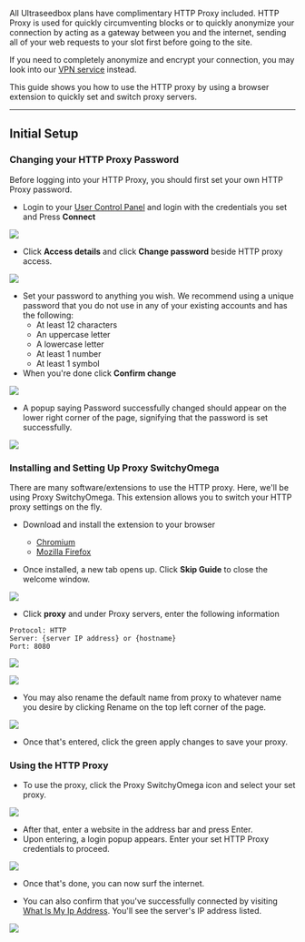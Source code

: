 All Ultraseedbox plans have complimentary HTTP Proxy included. HTTP Proxy is used for quickly circumventing blocks or to quickly anonymize your connection by acting as a gateway between you and the internet, sending all of your web requests to your slot first before going to the site.

If you need to completely anonymize and encrypt your connection, you may look into our [VPN service](https://docs.usbx.me/books/virtual-private-network-%28vpn%29) instead.

This guide shows you how to use the HTTP proxy by using a browser extension to quickly set and switch proxy servers.

***

## Initial Setup
### Changing your HTTP Proxy Password

Before logging into your HTTP Proxy, you should first set your own HTTP Proxy password.

* Login to your [User Control Panel](https://cp.ultraseedbox.com) and login with the credentials you set and Press **Connect**

![](https://docs.usbx.me/uploads/images/gallery/2020-05/image-1590934220094.png)

* Click **Access details** and click **Change password** beside HTTP proxy access.

![](https://docs.usbx.me/uploads/images/gallery/2020-05/image-1590934263366.png)

* Set your password to anything you wish. We recommend using a unique password that you do not use in any of your existing accounts and has the following:
  * At least 12 characters
  * An uppercase letter
  * A lowercase letter
  * At least 1 number
  * At least 1 symbol
* When you're done click **Confirm change**

![](https://docs.usbx.me/uploads/images/gallery/2020-05/image-1590936793865.png)

* A popup saying Password successfully changed should appear on the lower right corner of the page, signifying that the password is set successfully.

![](https://docs.usbx.me/uploads/images/gallery/2019-10/image2019-5-7_11-25-0%5B1%5D.png)

### Installing and Setting Up Proxy SwitchyOmega

There are many software/extensions to use the HTTP proxy. Here, we'll be using Proxy SwitchyOmega. This extension allows you to switch your HTTP proxy settings on the fly.

* Download and install the extension to your browser
  * [Chromium](https://chrome.google.com/webstore/detail/proxy-switchyomega/padekgcemlokbadohgkifijomclgjgif)
  * [Mozilla Firefox](https://addons.mozilla.org/en-US/firefox/addon/switchyomega/)

* Once installed, a new tab opens up. Click **Skip Guide** to close the welcome window.

![](https://docs.usbx.me/uploads/images/gallery/2020-05/image-1590937667305.png)

* Click **proxy** and under Proxy servers, enter the following information

```
Protocol: HTTP
Server: {server IP address} or {hostname}
Port: 8080
```

![](https://docs.usbx.me/uploads/images/gallery/2020-05/image-1590938018052.png)

![](https://docs.usbx.me/uploads/images/gallery/2020-05/image-1590938056237.png)

* You may also rename the default name from proxy to whatever name you desire by clicking Rename on the top left corner of the page.

![](https://docs.usbx.me/uploads/images/gallery/2020-05/image-1590938221286.png)

* Once that's entered, click the green apply changes to save your proxy.

### Using the HTTP Proxy

* To use the proxy, click the Proxy SwitchyOmega icon and select your set proxy.

![](https://docs.usbx.me/uploads/images/gallery/2020-05/image-1590938364899.png)

* After that, enter a website in the address bar and press Enter.
* Upon entering, a login popup appears. Enter your set HTTP Proxy credentials to proceed.

![](https://docs.usbx.me/uploads/images/gallery/2020-05/image-1590938559674.png)

* Once that's done, you can now surf the internet.

* You can also confirm that you've successfully connected by visiting [What Is My Ip Address](https://whatismyipaddress.com/). You'll see the server's IP address listed.

![](https://docs.usbx.me/uploads/images/gallery/2020-05/image-1590686968356.png)